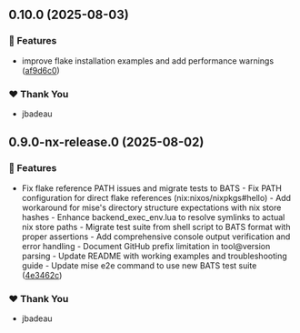 ## 0.10.0 (2025-08-03)

### 🚀 Features

- improve flake installation examples and add performance warnings ([af9d6c0](https://github.com/jbadeau/mise-nix/commit/af9d6c0))

### ❤️ Thank You

- jbadeau

## 0.9.0-nx-release.0 (2025-08-02)

### 🚀 Features

- Fix flake reference PATH issues and migrate tests to BATS   - Fix PATH configuration for direct flake references (nix:nixos/nixpkgs#hello)   - Add workaround for mise's directory structure expectations with nix store hashes   - Enhance backend_exec_env.lua to resolve symlinks to actual nix store paths   - Migrate test suite from shell script to BATS format with proper assertions   - Add comprehensive console output verification and error handling   - Document GitHub prefix limitation in tool@version parsing   - Update README with working examples and troubleshooting guide   - Update mise e2e command to use new BATS test suite ([4e3462c](https://github.com/jbadeau/mise-nix/commit/4e3462c))

### ❤️ Thank You

- jbadeau